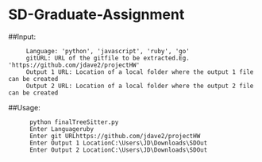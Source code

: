 # SD-Graduate-Assignment
  ##Input:
  
         Language: 'python', 'javascript', 'ruby', 'go'
         gitURL: URL of the gitfile to be extracted.Eg. 'https://github.com/jdave2/projectHW'
         Output 1 URL: Location of a local folder where the output 1 file can be created
         Output 2 URL: Location of a local folder where the output 2 file can be created

         
  ##Usage: 
  
          python finalTreeSitter.py
          Enter Languageruby
          Enter git URLhttps://github.com/jdave2/projectHW
          Enter Output 1 LocationC:\Users\JD\Downloads\SDOut
          Enter Output 2 LocationC:\Users\JD\Downloads\SDOut
